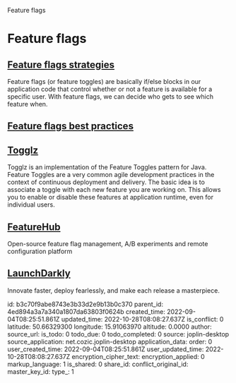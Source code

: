 Feature flags

# Feature flags

## [**Feature flags strategies**](https://reflectoring.io/rollout-strategies-with-feature-flags/)
Feature flags (or feature toggles) are basically if/else blocks in our application code that control whether or not a feature is available for a specific user. With feature flags, we can decide who gets to see which feature when.

## [**Feature flags best practices**](https://reflectoring.io/blog/2022/2022-10-21-feature-flags-best-practices/)

## [**Togglz**](https://www.togglz.org/)
Togglz is an implementation of the Feature Toggles pattern for Java. Feature Toggles are a very common agile development practices in the context of continuous deployment and delivery. The basic idea is to associate a toggle with each new feature you are working on. This allows you to enable or disable these features at application runtime, even for individual users.

## [**FeatureHub**](https://www.featurehub.io/)
Open-source feature flag management, A/B experiments and remote configuration  platform

## [**LaunchDarkly**](https://launchdarkly.com/)
Innovate faster, deploy fearlessly, and make each release a masterpiece.

id: b3c70f9abe8743e3b33d2e9b13b0c370
parent_id: 4ed894a3a7a340a1807da63803f0624b
created_time: 2022-09-04T08:25:51.861Z
updated_time: 2022-10-28T08:08:27.637Z
is_conflict: 0
latitude: 50.66329300
longitude: 15.91063970
altitude: 0.0000
author: 
source_url: 
is_todo: 0
todo_due: 0
todo_completed: 0
source: joplin-desktop
source_application: net.cozic.joplin-desktop
application_data: 
order: 0
user_created_time: 2022-09-04T08:25:51.861Z
user_updated_time: 2022-10-28T08:08:27.637Z
encryption_cipher_text: 
encryption_applied: 0
markup_language: 1
is_shared: 0
share_id: 
conflict_original_id: 
master_key_id: 
type_: 1